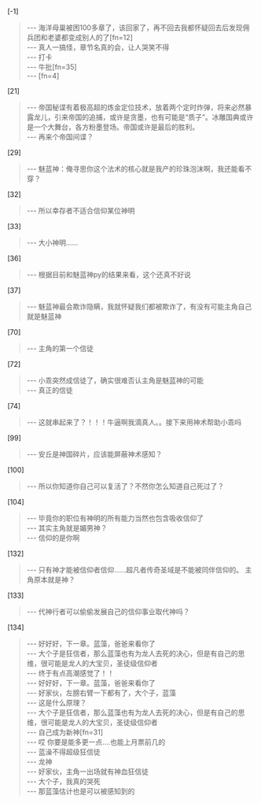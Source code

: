 
[-1] 
>--- 海洋母巢被困100多章了，该回家了，再不回去我都怀疑回去后发现佣兵团和老婆都变成别人的了[fn=12]<br>
>--- 真人一搞怪，章节名真的会，让人哭笑不得<br>
>--- 打卡<br>
>--- 牛批[fn=35]<br>
>--- [fn=4]<br>

[21] 
>--- 帝国秘谍有着极高超的炼金定位技术，放着两个定时炸弹，将来必然暴露龙儿，引来帝国的追捕，或许是贪墨，也有可能是“质子”。冰雕国典或许是一个大舞台，各方粉墨登场。帝国或许是最后的胜利。<br>
>--- 再来个帝国间谍？<br>

[29] 
>--- 魅蓝神：俺寻思你这个法术的核心就是我产的珍珠泡沫啊，我还能看不穿？<br>

[32] 
>--- 所以幸存者不适合信仰某位神明<br>

[33] 
>--- 大小神明……<br>

[36] 
>--- 根据目前和魅蓝神py的结果来看，这个还真不好说<br>

[37] 
>--- 魅蓝神最会欺诈隐瞒，我就怀疑我们都被欺诈了，有没有可能主角自己就是魅蓝神<br>

[70] 
>--- 主角的第一个信徒<br>

[72] 
>--- 小乖突然成信徒了，确实很难否认主角是魅蓝神的可能<br>
>--- 真正的信徒<br>

[74] 
>--- 这就串起来了？！！！牛逼啊我滴真人。。接下来用神术帮助小乖吗<br>

[99] 
>--- 安丘是神国碎片，应该能屏蔽神术感知？<br>

[100] 
>--- 所以你知道你自己可以复活了？不然你怎么知道自己死过了？<br>

[104] 
>--- 毕竟你的职位有神明的所有能力当然也包含吸收信仰了<br>
>--- 其实主角就是媚男神？<br>
>--- 信仰的是你啊<br>

[132] 
>--- 只有神才能被信仰者信仰……超凡者传奇圣域是不能被同伴信仰的。
主角原本就是神？<br>

[133] 
>--- 代神行者可以偷偷发展自己的信仰事业取代神吗？<br>

[134] 
>--- 好好好，下一章。蓝藻，爸爸来看你了<br>
>--- 大个子是狂信者，那么蓝藻也有为龙人去死的决心，但是有自己的思维，很可能是龙人的大宝贝，圣徒级信仰者<br>
>--- 终于有点高潮感觉了！！<br>
>--- 好好好，下一章。蓝藻，爸爸来看你了<br>
>--- 好家伙，左膀右臂一下都有了，大个子，蓝藻<br>
>--- 这是什么原理？<br>
>--- 大个子是狂信者，那么蓝藻也有为龙人去死的决心，但是有自己的思维，很可能是龙人的大宝贝，圣徒级信仰者<br>
>--- 自己成为新神[fn=31]<br>
>--- 哎 你要是能多更一点....也能上月票前几的<br>
>--- 蓝澡不得超级狂信徒<br>
>--- 龙神<br>
>--- 好家伙，主角一出场就有神血狂信徒<br>
>--- 大个子，我真的哭死<br>
>--- 那蓝藻估计也是可以被感知到的<br>
